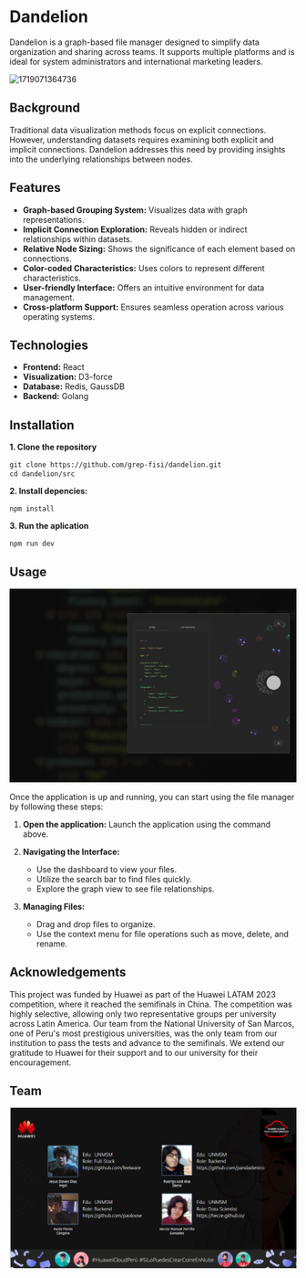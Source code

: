 # Dandelion

Dandelion is a graph-based file manager designed to simplify data organization and sharing across teams. It supports multiple platforms and is ideal for system administrators and international marketing leaders.

![1719071364736](https://file+.vscode-resource.vscode-cdn.net/d%3A/Codigo/dandelion/image/README/1719071364736.png)

## Background

Traditional data visualization methods focus on explicit connections. However, understanding datasets requires examining both explicit and implicit connections. Dandelion addresses this need by providing insights into the underlying relationships between nodes.

## Features

* **Graph-based Grouping System:** Visualizes data with graph representations.
* **Implicit Connection Exploration:** Reveals hidden or indirect relationships within datasets.
* **Relative Node Sizing:** Shows the significance of each element based on connections.
* **Color-coded Characteristics:** Uses colors to represent different characteristics.
* **User-friendly Interface:** Offers an intuitive environment for data management.
* **Cross-platform Support:** Ensures seamless operation across various operating systems.

## Technologies

* **Frontend:** React
* **Visualization:** D3-force
* **Database:** Redis, GaussDB
* **Backend:** Golang

## Installation

**1. Clone the repository**

```
git clone https://github.com/grep-fisi/dandelion.git
cd dandelion/src
```

**2. Install depencies:**

```
npm install
```

**3. Run the aplication**

```
npm run dev
```

## Usage

![1719071301193](image/README/1719071301193.png)

Once the application is up and running, you can start using the file manager by following these steps:

1. **Open the application:**
   Launch the application using the command above.
2. **Navigating the Interface:**

   * Use the dashboard to view your files.
   * Utilize the search bar to find files quickly.
   * Explore the graph view to see file relationships.
3. **Managing Files:**

   * Drag and drop files to organize.
   * Use the context menu for file operations such as move, delete, and rename.

## Acknowledgements

This project was funded by Huawei as part of the Huawei LATAM 2023 competition, where it reached the semifinals in China. The competition was highly selective, allowing only two representative groups per university across Latin America. Our team from the National University of San Marcos, one of Peru's most prestigious universities, was the only team from our institution to pass the tests and advance to the semifinals. We extend our gratitude to Huawei for their support and to our university for their encouragement.


## Team

![1719071558646](image/README/1719071558646.png)
